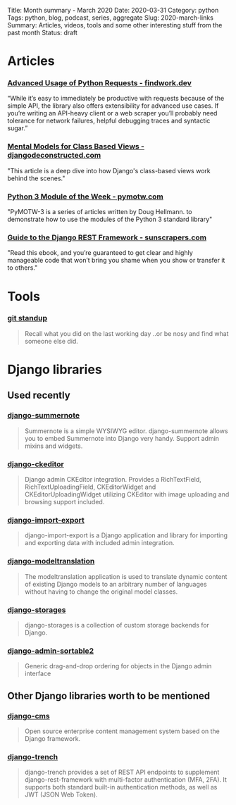Title: Month summary - March 2020
Date: 2020-03-31
Category: python
Tags: python, blog, podcast, series, aggregate
Slug: 2020-march-links
Summary: Articles, videos, tools and some other interesting stuff from the past month 
Status: draft


# Articles


### [Advanced Usage of Python Requests - findwork.dev](https://findwork.dev/blog/advanced-usage-python-requests-timeouts-retries-hooks/)

“While it’s easy to immediately be productive with requests because of the simple API, the library also offers extensibility for advanced use cases. If you’re writing an API-heavy client or a web scraper you’ll probably need tolerance for network failures, helpful debugging traces and syntactic sugar.”


### [Mental Models for Class Based Views - djangodeconstructed.com](https://djangodeconstructed.com/2020/01/03/mental-models-for-class-based-views/?utm_campaign=Django%2BNewsletter&utm_medium=email&utm_source=Django_Newsletter_13)

"This article is a deep dive into how Django's class-based views work behind the scenes."


### [Python 3 Module of the Week - pymotw.com](https://pymotw.com/3/#)

"PyMOTW-3 is a series of articles written by Doug Hellmann. to demonstrate how to use the modules of the Python 3 standard library"


### [Guide to the Django REST Framework - sunscrapers.com](https://sunscrapers.com/ebook/how-to-create-a-rest-api-for-django-projects/)

"Read this ebook, and you’re guaranteed to get clear and highly manageable code that won’t bring you shame when you show or transfer it to others."


# Tools

### [git standup](https://github.com/kamranahmedse/git-standup)

> Recall what you did on the last working day ..or be nosy and find what someone else did.


# Django libraries

## Used recently

### [django-summernote](https://github.com/summernote/django-summernote)

> Summernote is a simple WYSIWYG editor.
> django-summernote allows you to embed Summernote into Django very handy. Support admin mixins and widgets.


### [django-ckeditor](https://github.com/django-ckeditor/django-ckeditor)

> Django admin CKEditor integration. Provides a RichTextField, RichTextUploadingField, CKEditorWidget and CKEditorUploadingWidget utilizing CKEditor with image uploading and browsing support included.


### [django-import-export](https://github.com/django-import-export/django-import-export)

> django-import-export is a Django application and library for importing and exporting data with included admin integration.


### [django-modeltranslation](https://github.com/deschler/django-modeltranslation)

> The modeltranslation application is used to translate dynamic content of existing Django models to an arbitrary number of languages without having to change the original model classes.


### [django-storages](https://github.com/jschneier/django-storages)

> django-storages is a collection of custom storage backends for Django.


### [django-admin-sortable2](https://github.com/jrief/django-admin-sortable2)

> Generic drag-and-drop ordering for objects in the Django admin interface 


## Other Django libraries worth to be mentioned

### [django-cms]( http://www.django-cms.org)

> Open source enterprise content management system based on the Django framework.

### [django-trench](https://github.com/merixstudio/django-trench)

> django-trench provides a set of REST API endpoints to supplement django-rest-framework with multi-factor authentication (MFA, 2FA). It supports both standard built-in authentication methods, as well as JWT (JSON Web Token). 
>